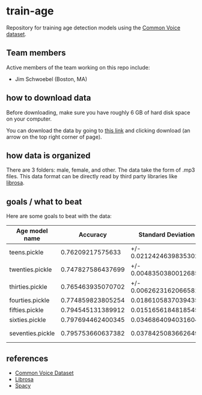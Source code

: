 # train-age

Repository for training age detection models using the [Common Voice dataset](https://www.kaggle.com/mozillaorg/common-voice). 

## Team members

Active members of the team working on this repo include:

* Jim Schwoebel (Boston, MA) 

## how to download data

Before downloading, make sure you have roughly 6 GB of hard disk space on your computer. 

You can download the data by going to [this link](https://drive.google.com/open?id=1A30sXuo4e8VINEfh6BQKKhK84QsPjuyC) and clicking download (an arrow on the top right corner of page). 

## how data is organized

There are 3 folders: male, female, and other. The data take the form of .mp3 files. This data format can be directly read by third party libraries like [librosa](https://github.com/librosa/librosa).

## goals / what to beat 

Here are some goals to beat with the data: 

| Age model name | Accuracy | Standard Deviation | Modeltype | 
| ------------- | ------------- | ------------- | ------------- |
| teens.pickle | 0.76209217575633 | +/- 0.0212424639835302 |  knn | 
| twenties.pickle | 0.747827586437699	| +/- 0.00483503800126851	| knn |
| thirties.pickle | 0.765463935070702	| +/- 0.00626231620665817	| knn |
| fourties.pickle | 0.774859823805254	| 0.0186105837039435 |	knn |
| fifties.pickle | 0.794545131389912 | 0.0151656184818545 |	knn |
| sixties.pickle | 0.797694462400345 | 0.0346864094031604	| knn |
| seventies.pickle | 0.795753660637382 | 0.0378425083662649	| hard voting |

## references 
* [Common Voice Dataset](https://www.kaggle.com/mozillaorg/common-voice)
* [Librosa](https://github.com/librosa/librosa)
* [Spacy](https://spacy.io/)
